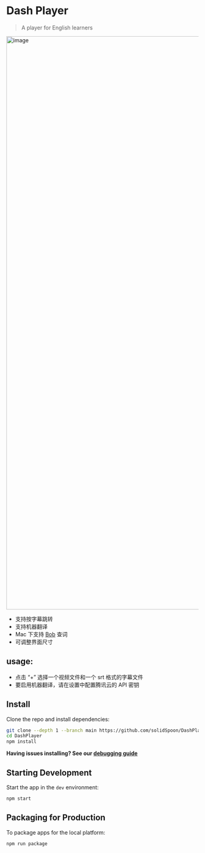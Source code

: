 # Dash Player
> A player for English learners

<img width="1498" alt="image" src="https://user-images.githubusercontent.com/39454841/206864129-58e298dc-4bba-46ee-b5ec-b9f229894e52.png">

- 支持按字幕跳转
- 支持机器翻译
- Mac 下支持 [Bob](https://bobtranslate.com/) 查词
- 可调整界面尺寸


## usage:

- 点击 “+” 选择一个视频文件和一个 srt 格式的字幕文件 
- 要启用机器翻译，请在设置中配置腾讯云的 API 密钥


## Install

Clone the repo and install dependencies:

```bash
git clone --depth 1 --branch main https://github.com/solidSpoon/DashPlayer.git
cd DashPlayer
npm install
```

**Having issues installing? See our [debugging guide](https://github.com/electron-react-boilerplate/electron-react-boilerplate/issues/400)**

## Starting Development

Start the app in the `dev` environment:

```bash
npm start
```

## Packaging for Production

To package apps for the local platform:

```bash
npm run package
```

